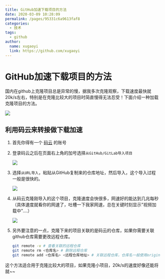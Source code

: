 ```yaml
---
title: GitHub加速下载项目的方法
date: 2020-03-09 10:28:09
permalink: /pages/95331c6a9613faf8
categories:
  - 技术
tags:
  - github
author:
  name: xugaoyi
  link: https://github.com/xugaoyi
---
```

# GitHub加速下载项目的方法

国内在github上克隆项目总是异常的慢，据我多次克隆观察，下载速度最快就20k/s左右，特别是在克隆比较大的项目时简直慢得无法忍受！下面介绍一种加载克隆项目的方法。

<!-- more -->

![](https://cdn.jsdelivr.net/gh/xugaoyi/image_store/blog/20200309112604.png)



## 利用码云来转接做下载加速

1. 首先你得有一个 [码云](https://gitee.com/) 的账号

2. 登录码云之后在页面右上角的加号选择`从GitHub/GitLab导入项目`

   ![](https://cdn.jsdelivr.net/gh/xugaoyi/image_store/blog/20200309112711.jpg)



3. 选择`从URL导入`，粘贴从GitHub复制来的仓库地址，然后导入，这个导入过程一般是很快的。

   ![](https://cdn.jsdelivr.net/gh/xugaoyi/image_store/blog/20200309112710.jpg)

4. 从码云克隆刚导入的这个项目，克隆速度会快很多，网速好的能达到几兆每秒（具体速度就看你的网速了，吐槽一下我家网速，总在关键时刻显示"视频加载中"....）

   ![](https://cdn.jsdelivr.net/gh/xugaoyi/image_store/blog/20200309112712.jpg)

5. 另外要注意的一点，克隆下来的项目关联的是码云的仓库，如果你需要关联github仓库需要更改远程仓库。

   ```bash
   git remote -v # 查看关联的远程仓库
   git remote rm <仓库名> # 删除远程仓库
   git remote add <仓库名> <远程仓库地址> # 关联远程仓库，仓库名一般使用origin
   ```



这个方法适合用于克隆比较大的项目，如果克隆小项目，20k/s的速度好像还能将就~~

